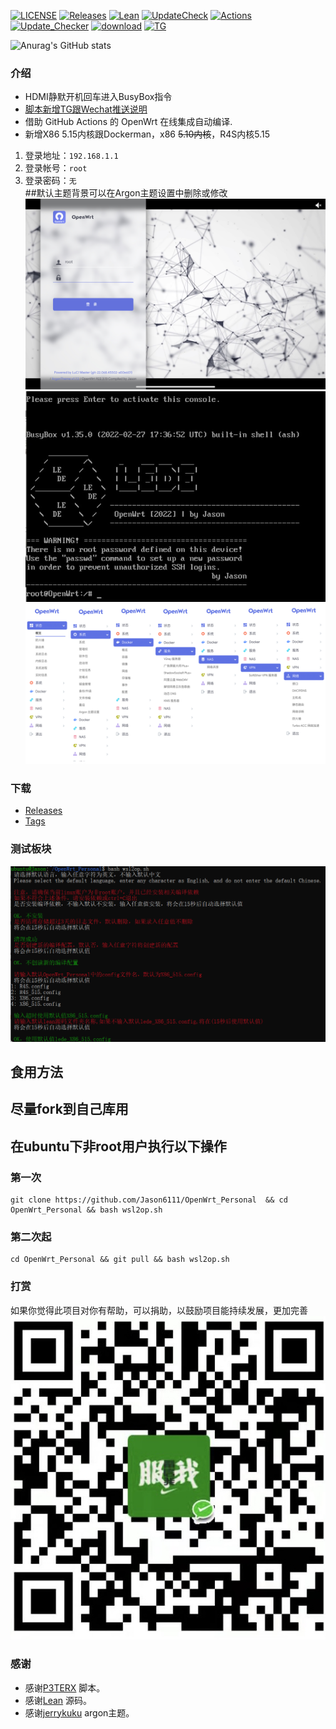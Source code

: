 [![LICENSE](https://img.shields.io/github/license/mashape/apistatus.svg?style=flat-square&label=LICENSE)](https://github.com/Jason6111/OpenWrt_Personal/blob/main/LICENSE)
[![Releases](https://img.shields.io/badge/support-X86|R4S-blue?style=flat&logo=rss)](https://github.com/Jason6111/OpenWrt_Personal/releases)
[![Lean](https://img.shields.io/badge/SourceCode-Lean-green?style=flat&logo=GitHub)](https://github.com/coolsnowwolf/lede)
[![UpdateCheck](https://img.shields.io/badge/Automatic-UpdateCheck-blueviolet?style=flat&logo=apacheflink)](https://github.com/Jason6111/OpenWrt_Personal/actions)
[![Actions](https://img.shields.io/badge/GithubAction-Actions-important?style=flat&logo=GitHubActions)](https://github.com/Jason6111/OpenWrt_Personal/actions)
[![Update_Checker](https://github.com/Jason6111/OpenWrt_Personal/actions/workflows/Update_Checker.yml/badge.svg)](https://github.com/Jason6111/OpenWrt_Personal/tags)
[![download](https://img.shields.io/github/downloads/Jason6111/OpenWrt_Personal/total)](https://github.com/Jason6111/OpenWrt_Personal/releases)
[![TG](https://img.shields.io/badge/Contact-telegram-blue)](https://t.me/jason61)  

![Anurag's GitHub stats](https://github-readme-stats.vercel.app/api?username=Jason6111&bg_color=30,e96443,904e95&title_color=fff&text_color=fff)

### 介绍 
- HDMI静默开机回车进入BusyBox指令
- [脚本新增TG跟Wechat推送说明](other/bot.md)
- 借助 GitHub Actions 的 OpenWrt 在线集成自动编译.
- 新增X86 5.15内核跟Dockerman，x86 ~~5.10内核~~，R4S内核5.15
1. 登录地址：`192.168.1.1`
2. 登录帐号：`root`
3. 登录密码：`无`  
##默认主题背景可以在Argon主题设置中删除或修改
![image](other/ZT.jpg) 
![image](other/JM.jpg)
![image](other/function.png)
  
### 下载
- [Releases](https://github.com/Jason6111/OpenWrt_Personal/releases)
- [Tags](https://github.com/Jason6111/OpenWrt_Personal/tags)  

### 测试板块  
![image](other/test.png)  
## 食用方法  
## 尽量fork到自己库用  
## 在ubuntu下非root用户执行以下操作
### 第一次  
```
git clone https://github.com/Jason6111/OpenWrt_Personal  && cd OpenWrt_Personal && bash wsl2op.sh

```  
### 第二次起  
```
cd OpenWrt_Personal && git pull && bash wsl2op.sh

```

### 打赏 
如果你觉得此项目对你有帮助，可以捐助，以鼓励项目能持续发展，更加完善  
![image](other/ds.jpg)  

### 感谢
- 感谢[P3TERX](https://github.com/P3TERX/Actions-OpenWrt) 脚本。  
- 感谢[Lean](https://github.com/coolsnowwolf/lede) 源码。  
- 感谢[jerrykuku](https://github.com/jerrykuku) argon主题。 
